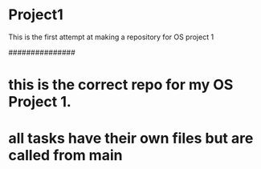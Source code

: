 # Project1
This is the first attempt at making a repository for OS project 1

###############
# this is the correct repo for my OS Project 1.
# all tasks have their own files but are called from main

